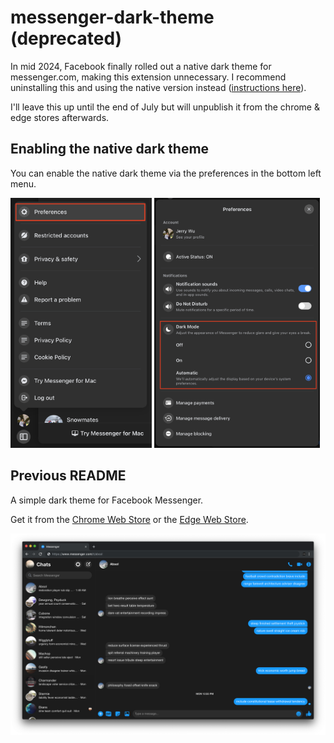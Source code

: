 # messenger-dark-theme (deprecated)

In mid 2024, Facebook finally rolled out a native dark theme for messenger.com, making this extension unnecessary. I recommend uninstalling this and using the native version instead ([instructions here](#enabling-the-native-dark-theme)).

I'll leave this up until the end of July but will unpublish it from the chrome & edge stores afterwards.

## Enabling the native dark theme

You can enable the native dark theme via the preferences in the bottom left menu.

<img src="./docs/instructions1.png" height=400 />
<img src="./docs/instructions2.png" height=400 />

## Previous README

A simple dark theme for Facebook Messenger.

Get it from the [Chrome Web Store](https://chrome.google.com/webstore/detail/messenger-dark-theme/eobhfnijalkolbbmdoonheekjidkoojd) or the [Edge Web Store](https://microsoftedge.microsoft.com/addons/detail/messenger-dark-theme/nbmdlnmnhmjmaeokcnnkfeilhfhggnbo).

![Messenger Dark Theme example](./docs/demo.png)
